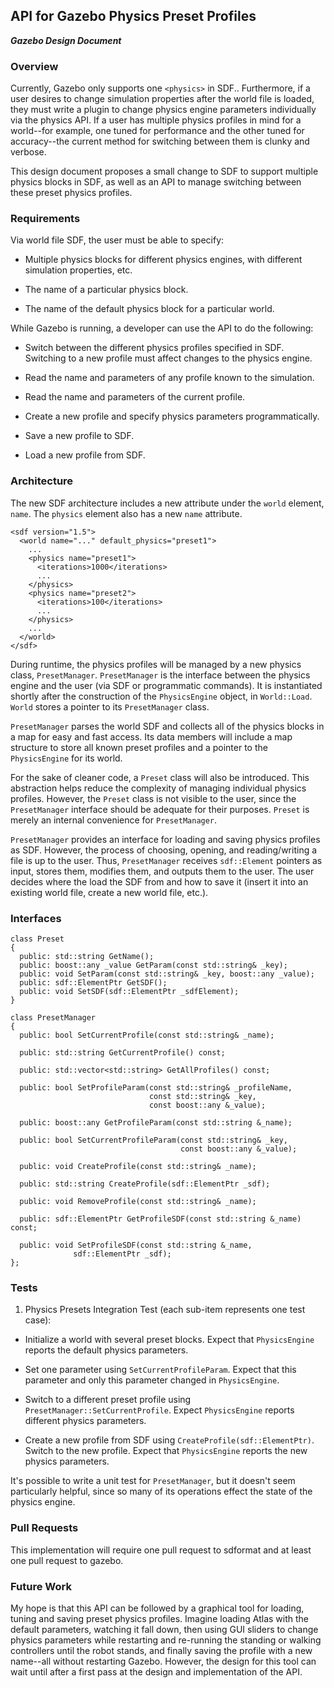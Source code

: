 ## API for Gazebo Physics Preset Profiles
***Gazebo Design Document***

### Overview
Currently, Gazebo only supports one `<physics>` in SDF.. Furthermore, if a user desires to change simulation properties after the world file is loaded, they must write a plugin to change physics engine parameters individually via the physics API. If a user has multiple physics profiles in mind for a world--for example, one tuned for performance and the other tuned for accuracy--the current method for switching between them is clunky and verbose.

This design document proposes a small change to SDF to support multiple physics blocks in SDF, as well as an API to manage switching between these preset physics profiles.

### Requirements
Via world file SDF, the user must be able to specify:

- Multiple physics blocks for different physics engines, with different simulation properties, etc.

- The name of a particular physics block.

- The name of the default physics block for a particular world.

While Gazebo is running, a developer can use the API to do the following:

- Switch between the different physics profiles specified in SDF. Switching to a new profile must affect changes to the physics engine.

- Read the name and parameters of any profile known to the simulation.

- Read the name and parameters of the current profile.

- Create a new profile and specify physics parameters programmatically.

- Save a new profile to SDF.

- Load a new profile from SDF.

### Architecture
The new SDF architecture includes a new attribute under the `world` element, `name`. The `physics` element also has a new `name` attribute.

~~~
<sdf version="1.5">
  <world name="..." default_physics="preset1">
    ...
    <physics name="preset1">
      <iterations>1000</iterations>
      ...
    </physics>
    <physics name="preset2">
      <iterations>100</iterations>
      ...
    </physics>
    ...
  </world>
</sdf>
~~~

During runtime, the physics profiles will be managed by a new physics class, `PresetManager`. `PresetManager` is the interface between the physics engine and the user (via SDF or programmatic commands). It is instantiated shortly after the construction of the `PhysicsEngine` object, in `World::Load`. `World` stores a pointer to its `PresetManager` class.

`PresetManager` parses the world SDF and collects all of the physics blocks in a map for easy and fast access. Its data members will include a map structure to store all known preset profiles and a pointer to the `PhysicsEngine` for its world.

For the sake of cleaner code, a `Preset` class will also be introduced. This abstraction helps reduce the complexity of managing individual physics profiles. However, the `Preset` class is not visible to the user, since the `PresetManager` interface should be adequate for their purposes. `Preset` is merely an internal convenience for `PresetManager`.

`PresetManager` provides an interface for loading and saving physics profiles as SDF. However, the process of choosing, opening, and reading/writing a file is up to the user. Thus, `PresetManager` receives `sdf::Element` pointers as input, stores them, modifies them, and outputs them to the user. The user decides where the load the SDF from and how to save it (insert it into an existing world file, create a new world file, etc.).

### Interfaces

~~~
class Preset
{
  public: std::string GetName();
  public: boost::any _value GetParam(const std::string& _key);
  public: void SetParam(const std::string& _key, boost::any _value);
  public: sdf::ElementPtr GetSDF();
  public: void SetSDF(sdf::ElementPtr _sdfElement);
}

class PresetManager
{
  public: bool SetCurrentProfile(const std::string& _name);

  public: std::string GetCurrentProfile() const;

  public: std::vector<std::string> GetAllProfiles() const;

  public: bool SetProfileParam(const std::string& _profileName,
                               const std::string& _key,
                               const boost::any &_value);

  public: boost::any GetProfileParam(const std::string &_name);

  public: bool SetCurrentProfileParam(const std::string& _key,
                                      const boost::any &_value);

  public: void CreateProfile(const std::string& _name);

  public: std::string CreateProfile(sdf::ElementPtr _sdf);

  public: void RemoveProfile(const std::string& _name);

  public: sdf::ElementPtr GetProfileSDF(const std::string &_name) const;

  public: void SetProfileSDF(const std::string &_name,
              sdf::ElementPtr _sdf);
};
~~~

### Tests
1. Physics Presets Integration Test (each sub-item represents one test case):

  - Initialize a world with several preset blocks. Expect that `PhysicsEngine` reports the default physics parameters.

  - Set one parameter using `SetCurrentProfileParam`. Expect that this parameter and only this parameter changed in `PhysicsEngine`.

  - Switch to a different preset profile using `PresetManager::SetCurrentProfile`. Expect `PhysicsEngine` reports different physics parameters.

  - Create a new profile from SDF using `CreateProfile(sdf::ElementPtr)`. Switch to the new profile. Expect that `PhysicsEngine` reports the new physics parameters.

It's possible to write a unit test for `PresetManager`, but it doesn't seem particularly helpful, since so many of its operations effect the state of the physics engine.

### Pull Requests
This implementation will require one pull request to sdformat and at least one pull request to gazebo.

### Future Work
My hope is that this API can be followed by a graphical tool for loading, tuning and saving preset physics profiles. Imagine loading Atlas with the default parameters, watching it fall down, then using GUI sliders to change physics parameters while restarting and re-running the standing or walking controllers until the robot stands, and finally saving the profile with a new name--all without restarting Gazebo. However, the design for this tool can wait until after a first pass at the design and implementation of the API.

